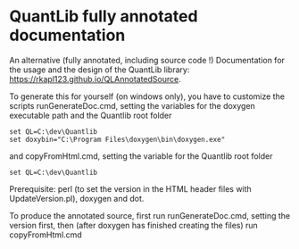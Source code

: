# QuantLib fully annotated documentation

An alternative (fully annotated, including source code !) Documentation for the usage and the design of the QuantLib library: <https://rkapl123.github.io/QLAnnotatedSource>.

To generate this for yourself (on windows only), you have to customize the scripts runGenerateDoc.cmd, setting the variables for the doxygen executable path and the Quantlib root folder
```
set QL=C:\dev\Quantlib
set doxybin="C:\Program Files\doxygen\bin\doxygen.exe"
```

and copyFromHtml.cmd, setting the variable for the Quantlib root folder
```
set QL=C:\dev\Quantlib
```

Prerequisite: perl (to set the version in the HTML header files with UpdateVersion.pl), doxygen and dot.

To produce the annotated source, first run runGenerateDoc.cmd, setting the version first, then (after doxygen has finished creating the files) run copyFromHtml.cmd
